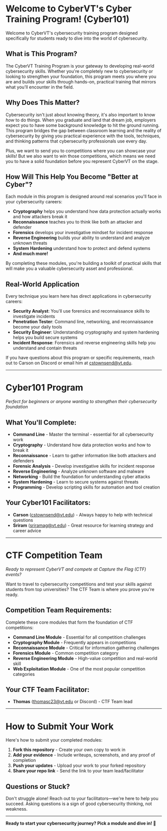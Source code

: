# Welcome to CyberVT's Cyber Training Program! (Cyber101)

Welcome to CyberVT's cybersecurity training program designed specifically for students ready to dive into the world of cybersecurity.

## What is This Program?
The CyberVT Training Program is your gateway to developing real-world cybersecurity skills. Whether you're completely new to cybersecurity or looking to strengthen your foundation, this program meets you where you are and builds your skills through hands-on, practical training that mirrors what you'll encounter in the field.

## Why Does This Matter?
Cybersecurity isn't just about knowing theory, it's also important to know *how* to do things. When you graduate and land that dream job, employers expect you to have some background knowledge to hit the ground running. This program bridges the gap between classroom learning and the reality of cybersecurity by giving you practical experience with the tools, techniques, and thinking patterns that cybersecurity professionals use every day.

Plus, we want to send you to competitions where you can showcase your skills! But we also want to win those competitions, which means we need you to have a solid foundation before you represent CyberVT on the stage.

## How Will This Help You Become "Better at Cyber"?
Each module in this program is designed around real scenarios you'll face in your cybersecurity careers:

- **Cryptography** helps you understand how data protection actually works and how attackers break it
- **Reconnaissance** teaches you to think like both an attacker and defender
- **Forensics** develops your investigative mindset for incident response
- **Reverse Engineering** builds your ability to understand and analyze unknown threats
- **System Hardening** understand how to protect and defend systems
- **And much more!**

By completing these modules, you're building a toolkit of practical skills that will make you a valuable cybersecurity asset and professional.

## Real-World Application
Every technique you learn here has direct applications in cybersecurity careers:
- **Security Analyst**: You'll use forensics and reconnaissance skills to investigate incidents
- **Penetration Tester**: Command line, networking, and reconnaissance become your daily tools
- **Security Engineer**: Understanding cryptography and system hardening helps you build secure systems
- **Incident Response**: Forensics and reverse engineering skills help you understand and contain threats

If you have questions about this program or specific requirements, reach out to Carson on Discord or email him at cstownsend@vt.edu.

---

# Cyber101 Program
*Perfect for beginners or anyone wanting to strengthen their cybersecurity foundation*

## What You'll Complete:
- **Command Line** - Master the terminal - essential for all cybersecurity work
- **Cryptography** - Understand how data protection works and how to break it
- **Reconnaissance** - Learn to gather information like both attackers and defenders
- **Forensic Analysis** - Develop investigative skills for incident response
- **Reverse Engineering** - Analyze unknown software and malware
- **Networking** - Build the foundation for understanding cyber attacks
- **System Hardening** - Learn to secure systems against threats
- **Programming** - Develop scripting skills for automation and tool creation

## Your Cyber101 Facilitators:
- **Carson** (cstownsend@vt.edu) - Always happy to help with technical questions
- **Sriram** (sriramag@vt.edu) - Great resource for learning strategy and career advice

---

# CTF Competition Team
*Ready to represent CyberVT and compete at Capture the Flag (CTF) events?*

Want to travel to cybersecurity competitions and test your skills against students from top universities? The CTF Team is where you prove you're ready.

## Competition Team Requirements:
Complete these core modules that form the foundation of CTF competitions:
- **Command Line Module** - Essential for all competition challenges
- **Cryptography Module** - Frequently appears in competitions
- **Reconnaissance Module** - Critical for information gathering challenges
- **Forensics Module** - Common competition category
- **Reverse Engineering Module** - High-value competition and real-world skill
- **Web Exploitation Module** - One of the most popular competition categories

## Your CTF Team Facilitator:
- **Thomas** (thomasc23@vt.edu or Discord) - CTF Team lead

---

# How to Submit Your Work

Here's how to submit your completed modules:

1. **Fork this repository** - Create your own copy to work in
2. **Add your evidence** - Include writeups, screenshots, and any proof of completion
3. **Push your updates** - Upload your work to your forked repository
4. **Share your repo link** - Send the link to your team lead/facilitator

## Questions or Stuck?
Don't struggle alone! Reach out to your facilitators—we're here to help you succeed. Asking questions is a sign of good cybersecurity thinking, not weakness.

---

**Ready to start your cybersecurity journey? Pick a module and dive in! 🚀**
